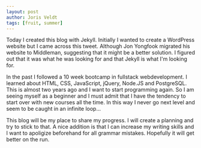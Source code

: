 ```yaml
---
layout: post
author: Joris Veldt
tags: [fruit, summer]
---
```

Today I created this blog with Jekyll. Initially I wanted to create a WordPress website but I came across this tweet. Although Jon Yongfook migrated his website to Middleman, suggesting that it might be a better solution. I figured out that it was what he was looking for and that Jekyll is what I'm looking for. 

In the past I followed a 10 week bootcamp in fullstack webdevelopment. I learned about HTML, CSS, JavaScript, jQuery, Node.JS and PostgreSQL. This is almost two years ago and I want to start programming again. So I am seeing myself as a beginner and I must admit that I have the tendency to start over with new courses all the time. In this way I never go next level and seem to be caught in an infinite loop...

This blog will be my place to share my progress. I will create a planning and try to stick to that. A nice addition is that I can increase my writing skills and I want to apoligize beforehand for all grammar mistakes. Hopefully it will get better on the run.